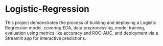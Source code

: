 # Logistic-Regression
This project demonstrates the process of building and deploying a Logistic Regression model, covering EDA, data preprocessing, model training, evaluation using metrics like accuracy and ROC-AUC, and deployment via a Streamlit app for interactive predictions.
